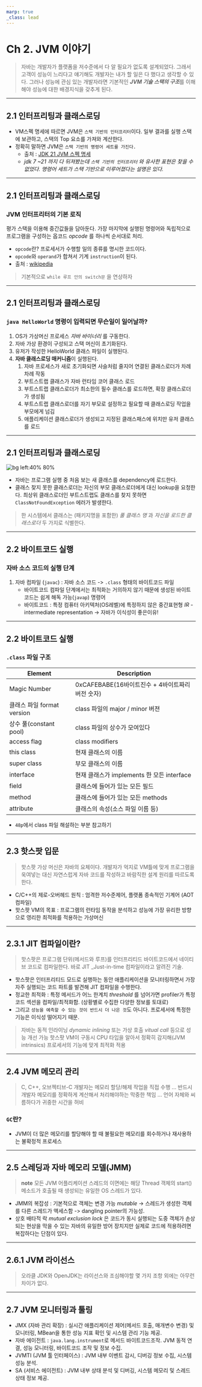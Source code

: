 ```yaml
---
marp: true
_class: lead
---
```


<!-- footer : 41p -->
# Ch 2. JVM 이야기

> 자바는 개발자가 플랫폼을 저수준에서 다 알 필요가 없도록 설계되었다. 
> 그래서 고객이 성능이 느리다고 얘기해도 개발자는 내가 할 일은 다 했다고 생각할 수 있다.
> 그러나 성능에 관심 있는 개발자라면 기본적인 ***JVM 기술 스택의 구조***를 이해해야 성능에 대한 배경지식을 갖추게 된다.

---

<!-- footer : 41p -->
## 2.1 인터프리팅과 클래스로딩

- VM스펙 명세에 따르면 JVM은 `스택 기반의 인터프리터`이다. 일부 결과를 실행 스택에 보관하고, 스택의 Top 요소를 가져와 계산한다.  
- 정확히 말하면 JVM은 `스택 기반의 명령어 세트를 가진다.`
  - 출처 : [JDK 21 JVM 스펙 명세](https://docs.oracle.com/javase/specs/jvms/se21/html/jvms-6.html)
  - *jdk 7 ~21 까지 다 뒤져봤는데 `스택 기반의 인터프리터` 와 유사한 표현은 찾을 수 없었다. 명령어 세트가 스택 기반으로 이루어졌다는 설명은 있다.*

---

<!-- footer : 42p -->
## 2.1 인터프리팅과 클래스로딩  

### JVM 인터프리터의 기본 로직  

평가 스택을 이용해 중간값들을 담아둔다. 가장 마지막에 실행된 명령어와 독립적으로 프로그램을 구성하는 옵코드 _opcode_ 를 하나씩 순서대로 처리.  

  - `opcode`란? 프로세서가 수행할 일의 종류를 명시한 코드이다.  
  - `opcode`와 `operand`가 합쳐서 기계 `instruction`이 된다.  
  - 출처 : [wikipedia](https://en.wikipedia.org/wiki/Opcode#:~:text=In%20computing%2C%20an%20opcode%20(abbreviated,the%20operation%20to%20be%20performed.))

> 기본적으로 `while 루프 안의 switch문` 을 연상하자

---

<!-- footer : 42p ~ 43p -->
## 2.1 인터프리팅과 클래스로딩

### `java HelloWorld` 명령이 입력되면 무슨일이 일어날까?

1. OS가 가상머신 프로세스 _자바 바이너리_ 를 구동한다.
2. 자바 가상 환경이 구성되고 스택 머신이 초기화된다.
3. 유저가 작성한 HelloWorld 클래스 파일이 실행된다.
4. **자바 클래스로딩 매커니즘**이 실행된다.
   1. 자바 프로세스가 새로 초기화되면 사슬처럼 줄지어 연결된 클래스로더가 차례차례 작동
   2. 부트스트랩 클래스가 자바 런타임 코어 클래스 로드
   3. 부트스트랩 클래스로더가 최소한의 필수 클래스를 로드하면, 확장 클래스로더가 생성됨
   4. 부트스트랩 클래스로더를 자기 부모로 설정하고 필요할 때 클래스로딩 작업을 부모에게 넘김
   5. 애플리케이션 클래스로더가 생성되고 지정된 클래스패스에 위치만 유저 클래스를 로드

---

<!-- footer : 42p ~ 43p -->
## 2.1 인터프리팅과 클래스로딩  

![bg left:40% 80%](https://docs.oracle.com/cd/E19501-01/819-3659/images/dgdeploy2.gif)

- 자바는 프로그램 실행 중 처음 보는 새 클래스를 dependency에 로드한다.  
- 클래스 찾지 못한 클래스로더는 자신의 부모 클래스로더에게 대신 lookup을 요청한다. 최상위 클래스로더인 부트스트랩도 클래스를 찾지 못하면 `ClassNotFoundException` 에러가 발생한다.  

> 한 시스템에서 클래스는 (패키지명을 포함한) *풀 클래스 명* 과 *자신을 로드한 클래스로더* 두 가지로 식별한다.

---

<!-- footer : 44p -->
## 2.2 바이트코드  실행

### 자바 소스 코드의 실행 단계 

1. 자바 컴파일 (`javac`) : 자바 소스 코드 -> `.class` 형태의 바이트코드 파일
   - 바이트코드 컴파일 단계에서는 최적화는 거의하지 않기 때문에 생성된 바이트 코드는 쉽게 해독 가능(`javap`) 명령어
   - 바이트코드 : 특정 컴퓨터 아키텍처(OS레벨)에 특정하지 않은 중간표현형 _IR_ -intermediate representation -> 자바가 이식성이 좋은이유!


---

<!-- footer : 45p ~ 47p-->
## 2.2 바이트코드  실행

### `.class` 파일 구조  

| Element | Description |
|---------|-------------|
| Magic Number | 0xCAFEBABE(16바이트진수 + 4바이트짜리 버전 숫자) |
| 클래스 파일 format version | class 파일의 major / minor 버젼 |
| 상수 풀(constant pool) | class 파일의 상수가 모여있다 |
| access flag | class modifiers |
| this class | 현재 클래스의 이름 |
| super class | 부모 클래스의 이름 |
| interface | 현재 클래스가 implements 한 모든 interface |
| field | 클래스에 들어가 있는 모든 필드 |
| method | 클래스에 들어가 있는 모든 methods |
| attribute | 클래스의 속성(소스 파일 이름 등) |

- `48p`에서 class 파일 해설하는 부분 참고하기

--- 

<!-- footer : 49p ~ 50p -->
## 2.3 핫스팟 입문  

> 핫스팟 가상 머신은 자바의 요체이다. 개발자가 억지로 VM틀에 맞게 프로그램을 욱여넣는 대신 자연스럽게 자바 코드를 작성하고 바람직한 설계 원리를 따르도록 한다. 

- C/C++의 제로-오버헤드 원칙 : 엄격한 저수준제어, 플랫폼 종속적인 기계어 (AOT 컴파일)
- 핫스팟 VM의 목표 : 프로그램의 런타임 동작을 분석하고 성능에 가장 유리한 방향으로 영리한 최적화를 적용하는 가상머신 


--- 

<!-- footer : 50p ~51p -->
## 2.3.1 JIT 컴파일이란?  

> 핫스팟은 프로그램 단위(메서드와 루프)를 인터프리티드 바이트코드에서 네이티브 코드로 컴파일한다. 바로 JIT _Just-in-time 컴파일이라고 알려진 기술.

- 핫스팟은 인터프리티드 모드로 실행하는 동안 애플리케이션을 모니터링하면서 가장 자주 실행되는 코드 파트를 발견해 JIT 컴파일을 수행한다. 
- 정교한 최적화 : 특정 메서드가 어느 한계치 _threshold_ 를 넘어가면 profiler가 특정 코드 섹션을 컴파일/최적화함. (상황별로 수집한 다양한 정보를 토대로)
- 그리고 `성능을 예측할 수 있는 것이 반드시 더 나은 것`도 아니다. 프로세서에 특정한 기능은 이식성 떨어지기 때문.

> 자바는 동적 인라이닝 _dynamic inlining_ 또는 가상 호출 _vitual call_ 등으로 성능 개선 가능
> 핫스팟 VM이 구동시 CPU 타입을 알아서 정확히 감지해(JVM intrinsics) 프로세서의 기능에 맞게 최적화 적용


--- 

<!-- footer : 52p ~53p -->
## 2.4 JVM 메모리 관리

> C, C++, 오브젝티브-C 개발자는 메모리 할당/해제 작업을 직접 수행 ... 반드시 개발자 메모리를 정확하게 계산해서 처리해야하는 막중한 책임 ... 언어 자체와 씨름하다가 귀중한 시간을 허비

### `GC`란? 
- JVM이 더 많은 메모리를 할당해야 할 때 불필요한 메모리를 회수하거나 재사용하는 불확정적 프로세스

--- 

<!-- footer : 53p ~54p -->
## 2.5 스레딩과 자바 메모리 모델(JMM)

>  **note** 모든 JVM 어플리케이션 스레드의 이면에는 해당 Thread 객체의 start() 메소드가 호출될 때 생성되는 유일한 OS 스레드가 있다.

- JMM의 복잡성 : 기본적으로 객체는 변경 가능 _mutable_ -> 스레드가 생성한 객체를 다른 스레드가 액세스함 -> dangling pointer의 가능성.
-  상호 배타적 락 _mutual exclusion lock_ 은 코드가 동시 실행되는 도중 객체가 손상되는 현상을 막을 수 있는 자바의 유일한 방어 장치지만 실제로 코드에 적용하려면 복잡하다는 단점이 있다.


--- 

<!-- footer : 57p -->
## 2.6.1 JVM 라이선스

> 오라클 JDK와 OpenJDK는 라이선스와 조심해야할 몇 가지 조항 외에는 아무런 차이가 없다. 

--- 

<!-- footer : 58p -->
## 2.7 JVM 모니터링과 툴링

- JMX (자바 관리 확장) : 실시간 애플리케이션 제어(메서드 호출, 매개변수 변경) 및 모니터링, MBean을 통한 성능 지표 확인 및 시스템 관리 기능 제공.
- 자바 에이전트 : `java.lang.instrument`로 메서드 바이트코드조작. JVM 동적 연결, 성능 모니터링, 바이트코드 조작 및 정보 수집.
- JVMTI (JVM 툴 인터페이스) : JVM 내부 이벤트 감시, 디버깅 정보 수집, 시스템 성능 분석.
- SA (서비스 에이전트) : JVM 내부 상태 분석 및 디버깅, 시스템 메모리 및 스레드 상태 정보 제공.